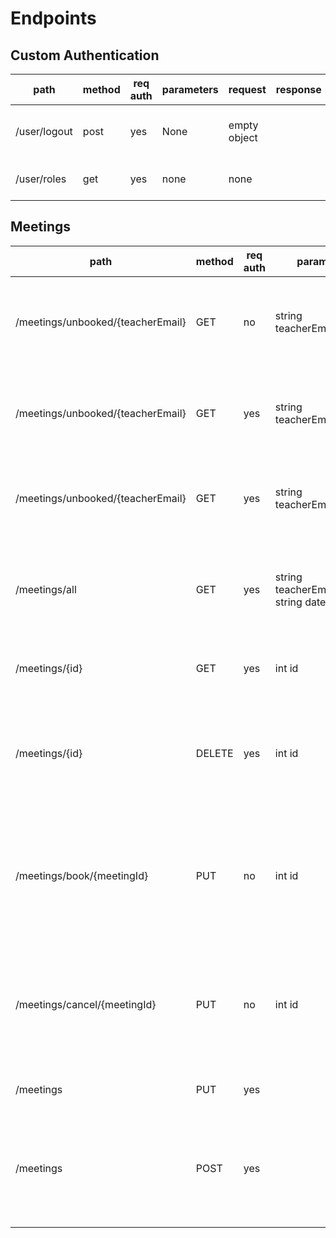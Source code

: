 # Endpoints

## Custom Authentication

| path         | method | req auth | parameters | request      | response | response codes | description                        |
| ------------ | ------ | -------- | ---------- | ------------ | -------- | -------------- | ---------------------------------- |
| /user/logout | post   | yes      | None       | empty object |          | 200            | Logs out user by destroying cookie |
| /user/roles  | get    | yes      | none       | none         |          | 200            | Returns a list of userroles        |

## Meetings

| path                              | method | req auth | parameters                                     | request | response  | response codes | description                                                                              |
| --------------------------------- | ------ | -------- | ---------------------------------------------- | ------- | --------- | -------------- | ---------------------------------------------------------------------------------------- |
| /meetings/unbooked/{teacherEmail} | GET    | no       | string teacherEmail(path)                      |         | meeting[] | 200            | returns a list of all unbooked meetings for a specific teacher                           |
| /meetings/unbooked/{teacherEmail} | GET    | yes      | string teacherEmail(path)                      |         | meeting[] | 200            | returns a list of all booked meetings for a specific teacher                             |
| /meetings/unbooked/{teacherEmail} | GET    | yes      | string teacherEmail(path)                      |         | meeting[] | 200            | returns a list of all meetings for a specific teacher                                    |
| /meetings/all                     | GET    | yes      | string teacherEmail(query), string date(query) |         | meeting[] | 200            | returns a list of all meetings for a specific teacher for a specific date                |
| /meetings/{id}                    | GET    | yes      | int id                                         |         | meeting   | 200, 404       | returns a meeting with matching id                                                       |
| /meetings/{id}                    | DELETE | yes      | int id                                         |         | bool      | 200, 404       | deletes a meeting with matching id, returns a bool indicating deletion success           |
| /meetings/book/{meetingId}        | PUT    | no       | int id                                         |         | bool      | 200, 404, 422  | changes the IsBooked property of a specific meeting to true, returns true if successful  |
| /meetings/cancel/{meetingId}      | PUT    | no       | int id                                         |         | bool      | 200, 404, 422  | changes the IsBooked property of a specific meeting to false, returns true if successful |
| /meetings                         | PUT    | yes      |                                                | meeting | bool      | 200, 422       | updates a specific property                                                              |
| /meetings                         | POST   | yes      |                                                | meeting | meeting   | 200            | adds a meeting to the database and returns the newly added meeting with its id           |
